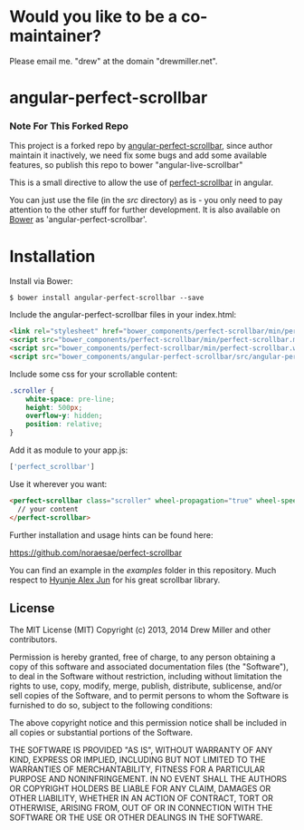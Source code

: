 Would you like to be a co-maintainer?
=====================================

Please email me.  "drew" at the domain "drewmiller.net".


angular-perfect-scrollbar
=========================

### Note For This Forked Repo
This project is a forked repo by [angular-perfect-scrollbar](https://github.com/noraesae/perfect-scrollbar), since author maintain it inactively, we need fix some bugs and add some available features, so publish this repo to bower "angular-live-scrollbar"

This is a small directive to allow the use of [perfect-scrollbar](https://github.com/noraesae/perfect-scrollbar) in angular.

You can just use the file (in the *src* directory) as is - you only need to pay attention to the other stuff for further development.  It is also available on [Bower](http://bower.io) as 'angular-perfect-scrollbar'.

Installation
=========================

Install via Bower:

```shell
$ bower install angular-perfect-scrollbar --save
```

Include the angular-perfect-scrollbar files in your index.html:

```html
<link rel="stylesheet" href="bower_components/perfect-scrollbar/min/perfect-scrollbar.min.css" />
<script src="bower_components/perfect-scrollbar/min/perfect-scrollbar.min.js"></script>
<script src="bower_components/perfect-scrollbar/min/perfect-scrollbar.with-mousewheel.min.js"></script>
<script src="bower_components/angular-perfect-scrollbar/src/angular-perfect-scrollbar.js"></script>
```

Include some css for your scrollable content:

```css
.scroller {
    white-space: pre-line;
    height: 500px;
    overflow-y: hidden;
    position: relative;
}
```

Add it as module to your app.js:

```js
['perfect_scrollbar']
```

Use it wherever you want:

```html
<perfect-scrollbar class="scroller" wheel-propagation="true" wheel-speed="10" min-scrollbar-length="20">
  // your content
</perfect-scrollbar>
```

Further installation and usage hints can be found here:

https://github.com/noraesae/perfect-scrollbar

You can find an example in the *examples* folder in this repository.  Much respect to [Hyunje Alex Jun](https://github.com/noraesae) for his great scrollbar library.

License
-------

The MIT License (MIT) Copyright (c) 2013, 2014 Drew Miller and other contributors.

Permission is hereby granted, free of charge, to any person obtaining a copy of this software and associated documentation files (the "Software"), to deal in the Software without restriction, including without limitation the rights to use, copy, modify, merge, publish, distribute, sublicense, and/or sell copies of the Software, and to permit persons to whom the Software is furnished to do so, subject to the following conditions:

The above copyright notice and this permission notice shall be included in all copies or substantial portions of the Software.

THE SOFTWARE IS PROVIDED "AS IS", WITHOUT WARRANTY OF ANY KIND, EXPRESS OR IMPLIED, INCLUDING BUT NOT LIMITED TO THE WARRANTIES OF MERCHANTABILITY, FITNESS FOR A PARTICULAR PURPOSE AND NONINFRINGEMENT. IN NO EVENT SHALL THE AUTHORS OR COPYRIGHT HOLDERS BE LIABLE FOR ANY CLAIM, DAMAGES OR OTHER LIABILITY, WHETHER IN AN ACTION OF CONTRACT, TORT OR OTHERWISE, ARISING FROM, OUT OF OR IN CONNECTION WITH THE SOFTWARE OR THE USE OR OTHER DEALINGS IN THE SOFTWARE.
